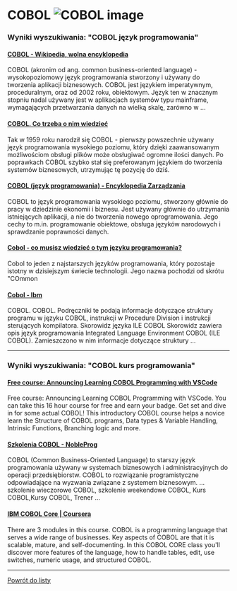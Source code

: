 # COBOL ![COBOL image](https://www.tiobe.com/wp-content/themes/tiobe/tiobe-index/images/COBOL.png)

### Wyniki wyszukiwania: "COBOL język programowania" 

#### [COBOL - Wikipedia, wolna encyklopedia](https://pl.wikipedia.org/wiki/COBOL) 

 COBOL (akronim od ang. common business-oriented language) - wysokopoziomowy język programowania stworzony i używany do tworzenia aplikacji biznesowych. COBOL jest językiem imperatywnym, proceduralnym, oraz od 2002 roku, obiektowym. Język ten w znacznym stopniu nadal używany jest w aplikacjach systemów typu mainframe, wymagających przetwarzania danych na wielką skalę, zarówno w ...


#### [COBOL. Co trzeba o nim wiedzieć](https://nofluffjobs.com/pl/log/praca-w-it/cobol-jezyk-programistyczny/) 

 Tak w 1959 roku narodził się COBOL - pierwszy powszechnie używany język programowania wysokiego poziomu, który dzięki zaawansowanym możliwościom obsługi plików może obsługiwać ogromne ilości danych. Po poprawkach COBOL szybko stał się preferowanym językiem do tworzenia systemów biznesowych, utrzymując tę pozycję do dziś.


#### [COBOL (język programowania) - Encyklopedia Zarządzania](https://mfiles.pl/pl/index.php/COBOL_(język_programowania)) 

 COBOL to język programowania wysokiego poziomu, stworzony głównie do pracy w dziedzinie ekonomii i biznesu. Jest używany głównie do utrzymania istniejących aplikacji, a nie do tworzenia nowego oprogramowania. Jego cechy to m.in. programowanie obiektowe, obsługa języków narodowych i sprawdzanie poprawności danych.


#### [Cobol - co musisz wiedzieć o tym języku programowania?](https://aviary.pl/cobol-jezyk-programowania/) 

 Cobol to jeden z najstarszych języków programowania, który pozostaje istotny w dzisiejszym świecie technologii. Jego nazwa pochodzi od skrótu "COmmon


#### [Cobol - Ibm](https://www.ibm.com/docs/pl/i/7.1?topic=languages-cobol) 

 COBOL. COBOL. Podręczniki te podają informacje dotyczące struktury programu w języku COBOL, instrukcji w Procedure Division i instrukcji sterujących kompilatora. Skorowidz języka ILE COBOL Skorowidz zawiera opis język programowania Integrated Language Environment COBOL (ILE COBOL). Zamieszczono w nim informacje dotyczące struktury ...




---

### Wyniki wyszukiwania: "COBOL kurs programowania" 

#### [Free course: Announcing Learning COBOL Programming with VSCode](https://www.ibm.com/blogs/ibm-training/free-course-announcing-learning-cobol-programming-with-vscode/) 

 Free course: Announcing Learning COBOL Programming with VSCode. You can take this 16 hour course for free and earn your badge. Get set and dive in for some actual COBOL! This introductory COBOL course helps a novice learn the Structure of COBOL programs, Data types & Variable Handling, Intrinsic Functions, Branching logic and more.


#### [Szkolenia COBOL - NobleProg](https://www.nobleprog.pl/szkolenia-cobol) 

 COBOL (Common Business-Oriented Language) to starszy język programowania używany w systemach biznesowych i administracyjnych do operacji przedsiębiorstw. COBOL to rozwiązanie programistyczne odpowiadające na wyzwania związane z systemem biznesowym. ... szkolenie wieczorowe COBOL, szkolenie weekendowe COBOL, Kurs COBOL,Kursy COBOL, Trener ...


#### [IBM COBOL Core | Coursera](https://www.coursera.org/learn/ibm-cobol-core) 

 There are 3 modules in this course. COBOL is a programming language that serves a wide range of businesses. Key aspects of COBOL are that it is scalable, mature, and self-documenting. In this COBOL CORE class you'll discover more features of the language, how to handle tables, edit, use switches, numeric usage, and structured COBOL.




---

 [Powrót do listy](/home/mhz/Dokumenty/studia/sem4/awww/lab1/website/top20.md)